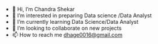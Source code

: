 - 👋 Hi, I’m Chandra Shekar
- 👀 I’m interested in preparing Data science /Data Analyst
- 🌱 I’m currently learning Data Science/Data Analyst
- 💞️ I’m looking to collaborate on new projects
- 📫 How to reach me dhage0016@gmail.com

<!---
chandra0016/chandra0016 is a ✨ special ✨ repository because its `README.md` (this file) appears on your GitHub profile.
You can click the Preview link to take a look at your changes.
--->
